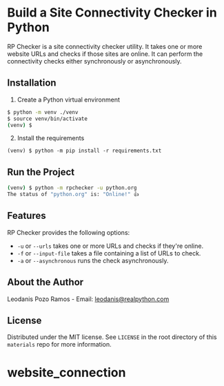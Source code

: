 # Build a Site Connectivity Checker in Python

RP Checker is a site connectivity checker utility. It takes one or more website URLs and checks if those sites are online. It can perform the connectivity checks either synchronously or asynchronously.

## Installation

1. Create a Python virtual environment

```sh
$ python -m venv ./venv
$ source venv/bin/activate
(venv) $
```

2. Install the requirements

```
(venv) $ python -m pip install -r requirements.txt
```

## Run the Project

```sh
(venv) $ python -m rpchecker -u python.org
The status of "python.org" is: "Online!" 👍
```

## Features

RP Checker provides the following options:

- `-u` or `--urls` takes one or more URLs and checks if they're online.
- `-f` or `--input-file` takes a file containing a list of URLs to check.
- `-a` or `--asynchronous` runs the check asynchronously.

## About the Author

Leodanis Pozo Ramos - Email: leodanis@realpython.com

## License

Distributed under the MIT license. See `LICENSE` in the root directory of this `materials` repo for more information.
# website_connection
